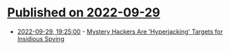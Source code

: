 # [Published on 2022-09-29](index.md)

* [2022-09-29, 19:25:00](https://it.slashdot.org/story/22/09/29/191239/mystery-hackers-are-hyperjacking-targets-for-insidious-spying?utm_source=rss1.0mainlinkanon&utm_medium=feed) - [Mystery Hackers Are 'Hyperjacking' Targets for Insidious Spying](https://it.slashdot.org/story/22/09/29/191239/mystery-hackers-are-hyperjacking-targets-for-insidious-spying?utm_source=rss1.0mainlinkanon&utm_medium=feed)
